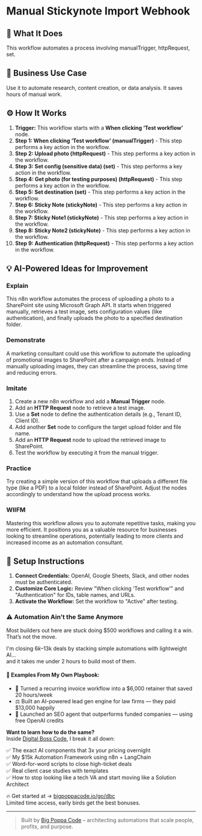 # Manual Stickynote Import Webhook

## 🚀 What It Does
This workflow automates a process involving manualTrigger, httpRequest, set.

## 💼 Business Use Case
Use it to automate research, content creation, or data analysis. It saves hours of manual work.

## ⚙️ How It Works
1.  **Trigger:** This workflow starts with a **When clicking ‘Test workflow’** node.
2. **Step 1: When clicking ‘Test workflow’ (manualTrigger)** - This step performs a key action in the workflow.
3. **Step 2: Upload photo (httpRequest)** - This step performs a key action in the workflow.
4. **Step 3: Set config (sensitive data) (set)** - This step performs a key action in the workflow.
5. **Step 4: Get photo (for testing purposes) (httpRequest)** - This step performs a key action in the workflow.
6. **Step 5: Set destination (set)** - This step performs a key action in the workflow.
7. **Step 6: Sticky Note (stickyNote)** - This step performs a key action in the workflow.
8. **Step 7: Sticky Note1 (stickyNote)** - This step performs a key action in the workflow.
9. **Step 8: Sticky Note2 (stickyNote)** - This step performs a key action in the workflow.
10. **Step 9: Authentication (httpRequest)** - This step performs a key action in the workflow.

## 💡 AI-Powered Ideas for Improvement
### Explain
This n8n workflow automates the process of uploading a photo to a SharePoint site using Microsoft Graph API. It starts when triggered manually, retrieves a test image, sets configuration values (like authentication), and finally uploads the photo to a specified destination folder.

### Demonstrate
A marketing consultant could use this workflow to automate the uploading of promotional images to SharePoint after a campaign ends. Instead of manually uploading images, they can streamline the process, saving time and reducing errors.

### Imitate
1. Create a new n8n workflow and add a **Manual Trigger** node.
2. Add an **HTTP Request** node to retrieve a test image.
3. Use a **Set** node to define the authentication details (e.g., Tenant ID, Client ID).
4. Add another **Set** node to configure the target upload folder and file name.
5. Add an **HTTP Request** node to upload the retrieved image to SharePoint.
6. Test the workflow by executing it from the manual trigger.

### Practice
Try creating a simple version of this workflow that uploads a different file type (like a PDF) to a local folder instead of SharePoint. Adjust the nodes accordingly to understand how the upload process works.

### WIIFM
Mastering this workflow allows you to automate repetitive tasks, making you more efficient. It positions you as a valuable resource for businesses looking to streamline operations, potentially leading to more clients and increased income as an automation consultant.

## 🔧 Setup Instructions
1. **Connect Credentials:** OpenAI, Google Sheets, Slack, and other nodes must be authenticated.
2. **Customize Core Logic:** Review "When clicking ‘Test workflow’" and "Authentication" for IDs, table names, and URLs.
3. **Activate the Workflow:** Set the workflow to "Active" after testing.

### ⚠️ Automation Ain’t the Same Anymore

Most builders out here are stuck doing $500 workflows and calling it a win.  
That’s not the move.  

I'm closing $6k–$13k deals by stacking simple automations with lightweight AI...  
and it takes me under 2 hours to build most of them.

#### 🧠 Examples From My Own Playbook:
- 🔁 Turned a recurring invoice workflow into a $6,000 retainer that saved 20 hours/week  
- ⚖️ Built an AI-powered lead gen engine for law firms — they paid $13,000 happily  
- 🚀 Launched an SEO agent that outperforms funded companies — using free OpenAI credits  

**Want to learn how to do the same?**  
Inside [Digital Boss Code](https://bigpoppacode.io/go/dbc), I break it all down:

✅ The exact AI components that 3x your pricing overnight  
✅ My $15k Automation Framework using n8n + LangChain  
✅ Word-for-word scripts to close high-ticket deals  
✅ Real client case studies with templates  
✅ How to stop looking like a tech VA and start moving like a Solution Architect  

🔥 Get started at → [bigpoppacode.io/go/dbc](https://bigpoppacode.io/go/dbc)  
Limited time access, early birds get the best bonuses.

---
> Built by [Big Poppa Code](https://bigpoppacode.io) – architecting automations that scale people, profits, and purpose.
